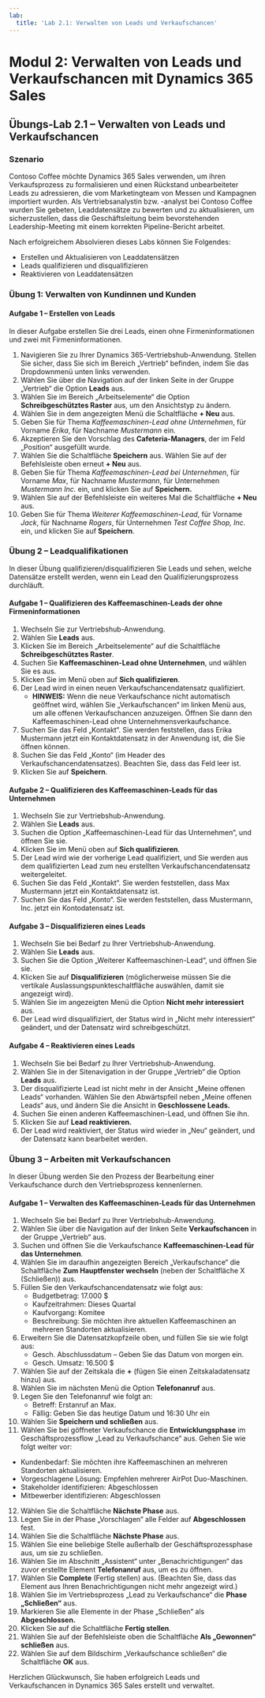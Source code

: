 ```yaml
---
lab:
  title: 'Lab 2.1: Verwalten von Leads und Verkaufschancen'
---
```


# Modul 2: Verwalten von Leads und Verkaufschancen mit Dynamics 365 Sales

## Übungs-Lab 2.1 – Verwalten von Leads und Verkaufschancen

### Szenario
Contoso Coffee möchte Dynamics 365 Sales verwenden, um ihren Verkaufsprozess zu formalisieren und einen Rückstand unbearbeiteter Leads zu adressieren, die vom Marketingteam von Messen und Kampagnen importiert wurden. Als Vertriebsanalystin bzw. -analyst bei Contoso Coffee wurden Sie gebeten, Leaddatensätze zu bewerten und zu aktualisieren, um sicherzustellen, dass die Geschäftsleitung beim bevorstehenden Leadership-Meeting mit einem korrekten Pipeline-Bericht arbeitet.

Nach erfolgreichem Absolvieren dieses Labs können Sie Folgendes:
- Erstellen und Aktualisieren von Leaddatensätzen
- Leads qualifizieren und disqualifizieren
- Reaktivieren von Leaddatensätzen

### Übung 1: Verwalten von Kundinnen und Kunden

#### Aufgabe 1 – Erstellen von Leads
In dieser Aufgabe erstellen Sie drei Leads, einen ohne Firmeninformationen und zwei mit Firmeninformationen.
1. Navigieren Sie zu Ihrer Dynamics 365-Vertriebshub-Anwendung. Stellen Sie sicher, dass Sie sich im Bereich „Vertrieb“ befinden, indem Sie das Dropdownmenü unten links verwenden.
2. Wählen Sie über die Navigation auf der linken Seite in der Gruppe „Vertrieb“ die Option **Leads** aus.
3. Wählen Sie im Bereich „Arbeitselemente“ die Option **Schreibgeschütztes Raster** aus, um den Ansichtstyp zu ändern.
4. Wählen Sie in dem angezeigten Menü die Schaltfläche **+ Neu** aus.
5. Geben Sie für Thema *Kaffeemaschinen-Lead ohne Unternehmen*, für Vorname *Erika*, für Nachname *Mustermann* ein.
6. Akzeptieren Sie den Vorschlag des **Cafeteria-Managers**, der im Feld „Position“ ausgefüllt wurde.
7. Wählen Sie die Schaltfläche **Speichern** aus. Wählen Sie auf der Befehlsleiste oben erneut **+ Neu** aus.
8. Geben Sie für Thema *Kaffeemaschinen-Lead bei Unternehmen*, für Vorname *Max*, für Nachname *Mustermann*, für Unternehmen *Mustermann Inc.* ein, und klicken Sie auf **Speichern.**
9. Wählen Sie auf der Befehlsleiste ein weiteres Mal die Schaltfläche **+ Neu** aus.
10. Geben Sie für Thema *Weiterer Kaffeemaschinen-Lead*, für Vorname *Jack*, für Nachname *Rogers*, für Unternehmen *Test Coffee Shop, Inc.* ein, und klicken Sie auf **Speichern**.

### Übung 2 – Leadqualifikationen
In dieser Übung qualifizieren/disqualifizieren Sie Leads und sehen, welche Datensätze erstellt werden, wenn ein Lead den Qualifizierungsprozess durchläuft.

#### Aufgabe 1 – Qualifizieren des Kaffeemaschinen-Leads der ohne Firmeninformationen
1. Wechseln Sie zur Vertriebshub-Anwendung.
2. Wählen Sie **Leads** aus.
3. Klicken Sie im Bereich „Arbeitselemente“ auf die Schaltfläche **Schreibgeschütztes Raster**.
4. Suchen Sie **Kaffeemaschinen-Lead ohne Unternehmen**, und wählen Sie es aus.
5. Klicken Sie im Menü oben auf **Sich qualifizieren**.
6. Der Lead wird in einen neuen Verkaufschancendatensatz qualifiziert.
   - **HINWEIS:** Wenn die neue Verkaufschance nicht automatisch geöffnet wird, wählen Sie „Verkaufschancen“ im linken Menü aus, um alle offenen Verkaufschancen anzuzeigen. Öffnen Sie dann den Kaffeemaschinen-Lead ohne Unternehmensverkaufschance.
7. Suchen Sie das Feld „Kontakt“. Sie werden feststellen, dass Erika Mustermann jetzt ein Kontaktdatensatz in der Anwendung ist, die Sie öffnen können.
8. Suchen Sie das Feld „Konto“ (im Header des Verkaufschancendatensatzes). Beachten Sie, dass das Feld leer ist.
9. Klicken Sie auf **Speichern**.

#### Aufgabe 2 – Qualifizieren des Kaffeemaschinen-Leads für das Unternehmen
1. Wechseln Sie zur Vertriebshub-Anwendung.
2. Wählen Sie **Leads** aus.
3. Suchen die Option „Kaffeemaschinen-Lead für das Unternehmen“, und öffnen Sie sie.
4. Klicken Sie im Menü oben auf **Sich qualifizieren**.
5. Der Lead wird wie der vorherige Lead qualifiziert, und Sie werden aus dem qualifizierten Lead zum neu erstellten Verkaufschancendatensatz weitergeleitet.
6. Suchen Sie das Feld „Kontakt“. Sie werden feststellen, dass Max Mustermann jetzt ein Kontaktdatensatz ist.
7. Suchen Sie das Feld „Konto“. Sie werden feststellen, dass Mustermann, Inc. jetzt ein Kontodatensatz ist.

#### Aufgabe 3 – Disqualifizieren eines Leads
1. Wechseln Sie bei Bedarf zu Ihrer Vertriebshub-Anwendung.
2. Wählen Sie **Leads** aus.
3. Suchen Sie die Option „Weiterer Kaffeemaschinen-Lead“, und öffnen Sie sie.
4. Klicken Sie auf **Disqualifizieren** (möglicherweise müssen Sie die vertikale Auslassungspunkteschaltfläche auswählen, damit sie angezeigt wird).
5. Wählen Sie im angezeigten Menü die Option **Nicht mehr interessiert** aus.
6. Der Lead wird disqualifiziert, der Status wird in „Nicht mehr interessiert“ geändert, und der Datensatz wird schreibgeschützt.

#### Aufgabe 4 – Reaktivieren eines Leads
1. Wechseln Sie bei Bedarf zu Ihrer Vertriebshub-Anwendung.
2. Wählen Sie in der Sitenavigation in der Gruppe „Vertrieb“ die Option **Leads** aus.
3. Der disqualifizierte Lead ist nicht mehr in der Ansicht „Meine offenen Leads“ vorhanden. Wählen Sie den Abwärtspfeil neben „Meine offenen Leads“ aus, und ändern Sie die Ansicht in **Geschlossene Leads.**
4. Suchen Sie einen anderen Kaffeemaschinen-Lead, und öffnen Sie ihn.
5. Klicken Sie auf **Lead reaktivieren.**
6. Der Lead wird reaktiviert, der Status wird wieder in „Neu“ geändert, und der Datensatz kann bearbeitet werden.

### Übung 3 – Arbeiten mit Verkaufschancen
In dieser Übung werden Sie den Prozess der Bearbeitung einer Verkaufschance durch den Vertriebsprozess kennenlernen.

#### Aufgabe 1 – Verwalten des Kaffeemaschinen-Leads für das Unternehmen
1. Wechseln Sie bei Bedarf zu Ihrer Vertriebshub-Anwendung.
2. Wählen Sie über die Navigation auf der linken Seite **Verkaufschancen** in der Gruppe „Vertrieb“ aus.
3. Suchen und öffnen Sie die Verkaufschance **Kaffeemaschinen-Lead für das Unternehmen**.
4. Wählen Sie im daraufhin angezeigten Bereich „Verkaufschance“ die Schaltfläche **Zum Hauptfenster wechseln** (neben der Schaltfläche X (Schließen)) aus.
5. Füllen Sie den Verkaufschancendatensatz wie folgt aus:
   - Budgetbetrag: 17.000 $
   - Kaufzeitrahmen: Dieses Quartal
   - Kaufvorgang: Komitee
   - Beschreibung: Sie möchten ihre aktuellen Kaffeemaschinen an mehreren Standorten aktualisieren.
6. Erweitern Sie die Datensatzkopfzeile oben, und füllen Sie sie wie folgt aus:
   - Gesch. Abschlussdatum – Geben Sie das Datum von morgen ein.
   - Gesch. Umsatz: 16.500 $
7. Wählen Sie auf der Zeitskala die **+** (fügen Sie einen Zeitskaladatensatz hinzu) aus.
8. Wählen Sie im nächsten Menü die Option **Telefonanruf** aus.
9. Legen Sie den Telefonanruf wie folgt an:
   - Betreff: Erstanruf an Max.
   - Fällig: Geben Sie das heutige Datum und 16:30 Uhr ein
10. Wählen Sie **Speichern und schließen** aus.
11. Wählen Sie bei göffneter Verkaufschance die **Entwicklungsphase** im Geschäftsprozessflow „Lead zu Verkaufschance“ aus. Gehen Sie wie folgt weiter vor:
   - Kundenbedarf: Sie möchten ihre Kaffeemaschinen an mehreren Standorten aktualisieren.
   - Vorgeschlagene Lösung: Empfehlen mehrerer AirPot Duo-Maschinen.
   - Stakeholder identifizieren: Abgeschlossen
   - Mitbewerber identifizieren: Abgeschlossen
12. Wählen Sie die Schaltfläche **Nächste Phase** aus.
13. Legen Sie in der Phase „Vorschlagen“ alle Felder auf **Abgeschlossen** fest.
14. Wählen Sie die Schaltfläche **Nächste Phase** aus.
15. Wählen Sie eine beliebige Stelle außerhalb der Geschäftsprozessphase aus, um sie zu schließen.
16. Wählen Sie im Abschnitt „Assistent“ unter „Benachrichtigungen“ das zuvor erstellte Element **Telefonanruf** aus, um es zu öffnen.
17. Wählen Sie **Complete** (Fertig stellen) aus. (Beachten Sie, dass das Element aus Ihren Benachrichtigungen nicht mehr angezeigt wird.)
18. Wählen Sie im Vertriebsprozess „Lead zu Verkaufschance“ die **Phase „Schließen“** aus.
19. Markieren Sie alle Elemente in der Phase „Schließen“ als **Abgeschlossen.**
20. Klicken Sie auf die Schaltfläche **Fertig stellen**.
21. Wählen Sie auf der Befehlsleiste oben die Schaltfläche **Als „Gewonnen“ schließen** aus.
22. Wählen Sie auf dem Bildschirm „Verkaufschance schließen“ die Schaltfläche **OK** aus.

Herzlichen Glückwunsch, Sie haben erfolgreich Leads und Verkaufschancen in Dynamics 365 Sales erstellt und verwaltet.
